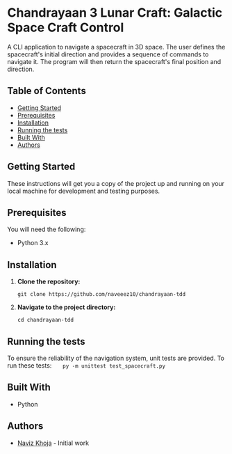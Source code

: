 # Chandrayaan 3 Lunar Craft: Galactic Space Craft Control

A CLI application to navigate a spacecraft in 3D space. The user defines the spacecraft's initial direction and provides a sequence of commands to navigate it. The program will then return the spacecraft's final position and direction.

## Table of Contents

- [Getting Started](#getting-started)
- [Prerequisites](#prerequisites)
- [Installation](#installation)
- [Running the tests](#running-the-tests)
- [Built With](#built-with)
- [Authors](#authors)

## Getting Started

These instructions will get you a copy of the project up and running on your local machine for development and testing purposes.

## Prerequisites

You will need the following:

- Python 3.x

## Installation

1. **Clone the repository:**

   ```
   git clone https://github.com/naveeez10/chandrayaan-tdd
   ```

2. **Navigate to the project directory:**
   ```
   cd chandrayaan-tdd
   ```

## Running the tests

To ensure the reliability of the navigation system, unit tests are provided. To run these tests:
`    py -m unittest test_spacecraft.py 
   `

## Built With

- Python

## Authors

- [Naviz Khoja](https://github.com/naveeez10) - Initial work
